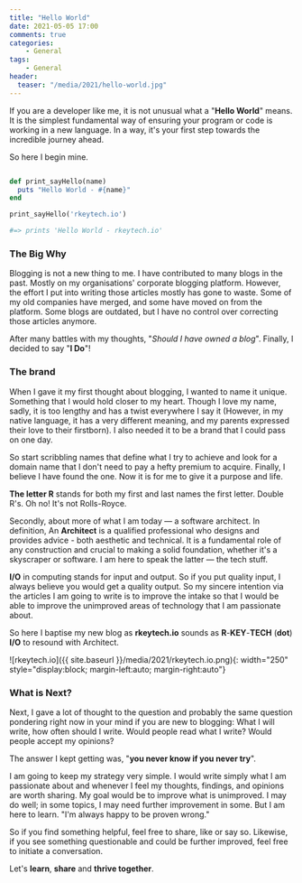 ```yaml
---
title: "Hello World"
date: 2021-05-05 17:00
comments: true
categories: 
    - General
tags:
    - General
header:
  teaser: "/media/2021/hello-world.jpg"
---
```


If you are a developer like me, it is not unusual what a "**Hello World**" means. It is the simplest fundamental way of ensuring your program or code is working in a new language. In a way, it's your first step towards the incredible journey ahead.

So here I begin mine.

```ruby

def print_sayHello(name)
  puts "Hello World - #{name}"
end

print_sayHello('rkeytech.io')

#=> prints 'Hello World - rkeytech.io'
```

### The Big Why

Blogging is not a new thing to me. I have contributed to many blogs in the past. Mostly on my organisations' corporate blogging platform. However, the effort I put into writing those articles mostly has gone to waste. Some of my old companies have merged, and some have moved on from the platform. Some blogs are outdated, but I have no control over correcting those articles anymore.

After many battles with my thoughts, "_Should I have owned a blog_". Finally, I decided to say "**I Do**"!

### The brand

When I gave it my first thought about blogging, I wanted to name it unique. Something that I would hold closer to my heart. Though I love my name, sadly, it is too lengthy and has a twist everywhere I say it (However, in my native language, it has a very different meaning, and my parents expressed their love to their firstborn). I also needed it to be a brand that I could pass on one day.

So start scribbling names that define what I try to achieve and look for a domain name that I don't need to pay a hefty premium to acquire. Finally, I believe I have found the one. Now it is for me to give it a purpose and life.

**The letter R** stands for both my first and last names the first letter. Double R's. Oh no! It's not Rolls-Royce.

Secondly, about more of what I am today — a software architect. In definition, An **Architect** is a qualified professional who designs and provides advice - both aesthetic and technical. It is a fundamental role of any construction and crucial to making a solid foundation, whether it's a skyscraper or software. I am here to speak the latter — the tech stuff.

**I/O** in computing stands for input and output. So if you put quality input, I always believe you would get a quality output. So my sincere intention via the articles I am going to write is to improve the intake so that I would be able to improve the unimproved areas of technology that I am passionate about.

So here I baptise my new blog as **rkeytech.io** sounds as **R**-**KEY**-**TECH** (**dot**) **I/O** to resound with Architect.

![rkeytech.io]({{ site.baseurl }}/media/2021/rkeytech.io.png){: width="250" style="display:block; margin-left:auto; margin-right:auto"}

### What is Next?

Next, I gave a lot of thought to the question and probably the same question pondering right now in your mind if you are new to blogging: What I will write, how often should I write. Would people read what I write? Would people accept my opinions?

The answer I kept getting was, "**you never know if you never try**".

I am going to keep my strategy very simple. I would write simply what I am passionate about and whenever I feel my thoughts, findings, and opinions are worth sharing. My goal would be to improve what is unimproved. I may do well; in some topics, I may need further improvement in some. But I am here to learn. "I'm always happy to be proven wrong."

So if you find something helpful, feel free to share, like or say so. Likewise, if you see something questionable and could be further improved, feel free to initiate a conversation.

Let's **learn**, **share** and **thrive together**.